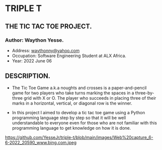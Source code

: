 # TRIPLE T
## THE TIC TAC TOE PROJECT.

### Author: Waython Yesse.
  * Address: waythonny@yahoo.com
  * Occupation: Software Engineering Student at ALX Africa.
  * Year: 2022 June 06

## DESCRIPTION.
* The Tic Toe Game a.k.a noughts and crosses is a paper-and-pencil game for two players who take turns marking the spaces in a three-by-three grid with X or O. The player who succeeds in placing three of their marks in a horizontal, vertical, or diagonal row is the winner.

* In this project I aimed to develop a tic tac toe game using a Python programming language step by step so that it will be well understandable to everyone even for those who are not familiar with this programming language to get knowledge on how it is done.

https://github.com/YesseJr/triple-t/blob/main/images/Web%20capture_6-6-2022_20590_www.bing.com.jpeg

